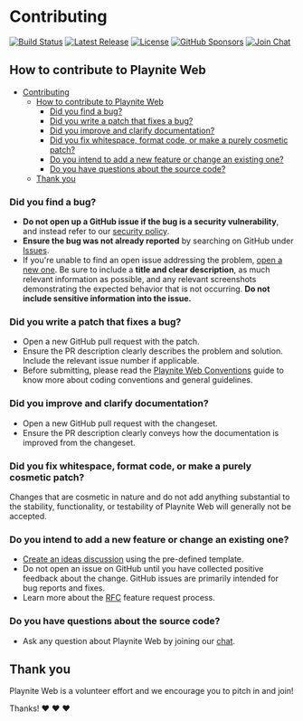 # Contributing

[![Build Status](https://github.com/andrew-codes/playnite-web/actions/workflows/verify-commits.yml/badge.svg)](https://github.com/andrew-codes/playnite-web/actions/workflows/verify-commits.yml)
[![Latest Release](https://img.shields.io/github/v/release/andrew-codes/playnite-web)](https://github.com/andrew-codes/playnite-web/releases/latest)
[![License](https://img.shields.io/github/license/andrew-codes/playnite-web)](https://github.com/andrew-codes/playnite-web?tab=AGPL-3.0-1-ov-file#readme)
[![GitHub Sponsors](https://img.shields.io/github/sponsors/andrew-codes)](https://github.com/sponsors/andrew-codes)
[![Join Chat](https://img.shields.io/badge/dynamic/json?url=https%3A%2F%2Fmatrix.org%2F_matrix%2Fclient%2Funstable%2Fim.nheko.summary%2Fsummary%2F%2523playnite-web%3Agitter.im&query=num_joined_members&label=Chat%20Members)](https://matrix.to/#/#playnite-web:gitter.im)

## How to contribute to Playnite Web

- [Contributing](#contributing)
  - [How to contribute to Playnite Web](#how-to-contribute-to-playnite-web)
    - [Did you find a bug?](#did-you-find-a-bug)
    - [Did you write a patch that fixes a bug?](#did-you-write-a-patch-that-fixes-a-bug)
    - [Did you improve and clarify documentation?](#did-you-improve-and-clarify-documentation)
    - [Did you fix whitespace, format code, or make a purely cosmetic patch?](#did-you-fix-whitespace-format-code-or-make-a-purely-cosmetic-patch)
    - [Do you intend to add a new feature or change an existing one?](#do-you-intend-to-add-a-new-feature-or-change-an-existing-one)
    - [Do you have questions about the source code?](#do-you-have-questions-about-the-source-code)
  - [Thank you](#thank-you)

### Did you find a bug?

- **Do not open up a GitHub issue if the bug is a security vulnerability**, and instead refer to our [security policy](./SECURITY.md).
- **Ensure the bug was not already reported** by searching on GitHub under [Issues](https://github.com/andrew-codes/playnite-web/issues).
- If you're unable to find an open issue addressing the problem, [open a new one](https://github.com/andrew-codes/playnite-web/issues/new). Be sure to include a **title and clear description**, as much relevant information as possible, and any relevant screenshots demonstrating the expected behavior that is not occurring. **Do not include sensitive information into the issue.**

### Did you write a patch that fixes a bug?

- Open a new GitHub pull request with the patch.
- Ensure the PR description clearly describes the problem and solution. Include the relevant issue number if applicable.
- Before submitting, please read the [Playnite Web Conventions](contributing/conventions.md) guide to know more about coding conventions and general guidelines.

### Did you improve and clarify documentation?

- Open a new GitHub pull request with the changeset.
- Ensure the PR description clearly conveys how the documentation is improved from the changeset.

### Did you fix whitespace, format code, or make a purely cosmetic patch?

Changes that are cosmetic in nature and do not add anything substantial to the stability, functionality, or testability of Playnite Web will generally not be accepted.

### Do you intend to add a new feature or change an existing one?

- [Create an ideas discussion](https://github.com/andrew-codes/playnite-web/discussions/new?category=ideas) using the pre-defined template.
- Do not open an issue on GitHub until you have collected positive feedback about the change. GitHub issues are primarily intended for bug reports and fixes.
- Learn more about the [RFC](contributing/rfc.md) feature request process.

### Do you have questions about the source code?

- Ask any question about Playnite Web by joining our [chat](https://matrix.to/#/#playnite-web:gitter.im).

## Thank you

Playnite Web is a volunteer effort and we encourage you to pitch in and join!

Thanks! :heart: :heart: :heart:

